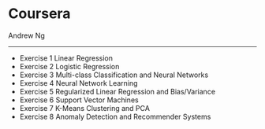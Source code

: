 # Coursera 



Andrew Ng

----


* Exercise 1 Linear Regression
* Exercise 2 Logistic Regression
* Exercise 3 Multi-class Classification and Neural Networks
* Exercise 4 Neural Network Learning
* Exercise 5 Regularized Linear Regression and Bias/Variance
* Exercise 6 Support Vector Machines
* Exercise 7 K-Means Clustering and PCA
* Exercise 8 Anomaly Detection and Recommender Systems
